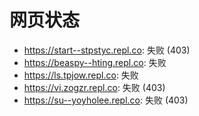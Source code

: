# 网页状态
- https://start--stpstyc.repl.co: 失败 (403)
- https://beaspy--hting.repl.co: 失败
- https://ls.tpjow.repl.co: 失败
- https://vi.zogzr.repl.co: 失败 (403)
- https://su--yoyholee.repl.co: 失败 (403)

